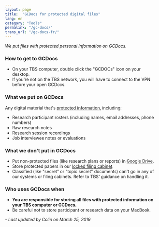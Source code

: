 ```yaml
---
layout: page
title:  "GCDocs for protected digital files"
lang: en
category: "Tools"
permalink: "/gc-docs/"
trans_url: "/gc-docs-fr/"
---
```


*We put files with protected personal information on GCDocs.*

### How to get to GCDocs
- On your TBS computer, double click the "GCDOCs" icon on your desktop.
- If you're not on the TBS network, you will have to connect to the VPN before your open GCDocs.

### What we put on GCDocs
Any digital material that's [protected information]({{site.baseurl}}/privacy), including:
- Research participant rosters (including names, email addresses, phone numbers)
- Raw research notes
- Research session recordings
- Job interviewee notes or evaluations

### What we don't put in GCDocs
- Put non-protected files (like research plans or reports) in [Google Drive]({{site.baseurl}}/google-drive).
- Store protected papers in our [locked filing cabinet]({{site.baseurl}}/protected-files).
- Classified (like "secret" or "topic secret" documents) can't go in any of our systems or filing cabinets. Refer to TBS' guidance on handling it.

### Who uses GCDocs when
- **You are responsible for storing all files with protected information on your TBS computer or GCDocs.**
- Be careful not to store participant or research data on your MacBook.

_- Last updated by Colin on March 25, 2019_

